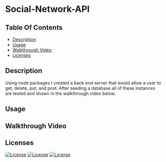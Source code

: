 # Social-Network-API


## Table Of Contents

- [Description](#description)
- [Usage](#usage)
- [Walkthrough Video](#walkthrough-video)
- [Licenses](#licenses)

## Description

Using node packages I created a back end server that would allow a user to get, delete, put, and post. After seeding a database all of these instances are tested and shown in the walkthrough video below.

## Usage

## Walkthrough Video

## Licenses

[![License](https://img.shields.io/badge/License-Express-orange.svg)](https://opensource.org/licenses/Express)
[![License](https://img.shields.io/badge/License-mongoose-green.svg)](https://opensource.org/licenses/mongoose)
[![License](https://img.shields.io/badge/License-validator-blue.svg)](https://opensource.org/licenses/validator)
